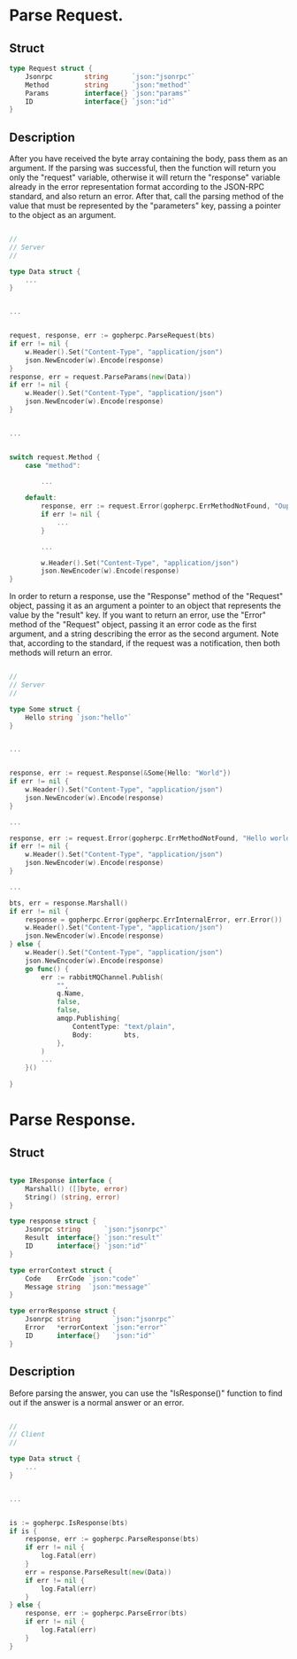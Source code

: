 # Parse Request.
## Struct

```go
type Request struct {
	Jsonrpc        string      `json:"jsonrpc"`
	Method         string      `json:"method"`
	Params         interface{} `json:"params"`
	ID             interface{} `json:"id"`
}
```

## Description

After you have received the byte array containing the body, pass them as an argument. If the parsing was successful, then the function will return you only the "request" variable, otherwise it will return the "response" variable already in the error representation format according to the JSON-RPC standard, and also return an error. After that, call the parsing method of the value that must be represented by the "parameters" key, passing a pointer to the object as an argument.

```go

//
// Server
//

type Data struct {
    ...
}


...


request, response, err := gopherpc.ParseRequest(bts)    
if err != nil {
	w.Header().Set("Content-Type", "application/json")
    json.NewEncoder(w).Encode(response)
}
response, err = request.ParseParams(new(Data))
if err != nil {
	w.Header().Set("Content-Type", "application/json")
    json.NewEncoder(w).Encode(response)
}


...


switch request.Method {
    case "method":

        ...
        
    default:
        response, err := request.Error(gopherpc.ErrMethodNotFound, "Oups")
        if err != nil {
            ...
        }

        ...

        w.Header().Set("Content-Type", "application/json")
        json.NewEncoder(w).Encode(response)
}

```

In order to return a response, use the "Response" method of the "Request" object, passing it as an argument a pointer to an object that represents the value by the "result" key. If you want to return an error, use the "Error" method of the "Request" object, passing it an error code as the first argument, and a string describing the error as the second argument. Note that, according to the standard, if the request was a notification, then both methods will return an error.

```go

//
// Server
//

type Some struct {
    Hello string `json:"hello"`
}


...


response, err := request.Response(&Some{Hello: "World"})
if err != nil {
	w.Header().Set("Content-Type", "application/json")
    json.NewEncoder(w).Encode(response)
}

...

response, err := request.Error(gopherpc.ErrMethodNotFound, "Hello world")
if err != nil {
	w.Header().Set("Content-Type", "application/json")
    json.NewEncoder(w).Encode(response)
}

...

bts, err = response.Marshall()
if err != nil {
	response = gopherpc.Error(gopherpc.ErrInternalError, err.Error())
    w.Header().Set("Content-Type", "application/json")
    json.NewEncoder(w).Encode(response)
} else {
	w.Header().Set("Content-Type", "application/json")
    json.NewEncoder(w).Encode(response)
    go func() {
        err := rabbitMQChannel.Publish(
            "",    
            q.Name,
            false, 
            false,
            amqp.Publishing{
                ContentType: "text/plain",
                Body:        bts,
            },
        )
        ...
    }()
    
}

```

# Parse Response.
## Struct

```go

type IResponse interface {
	Marshall() ([]byte, error)
	String() (string, error)
}

type response struct {
	Jsonrpc string      `json:"jsonrpc"`
	Result  interface{} `json:"result"`
	ID      interface{} `json:"id"`
}

type errorContext struct {
	Code    ErrCode `json:"code"`
	Message string  `json:"message"`
}

type errorResponse struct {
	Jsonrpc string        `json:"jsonrpc"`
	Error   *errorContext `json:"error"`
	ID      interface{}   `json:"id"`
}
```

## Description
Before parsing the answer, you can use the "IsResponse()" function to find out if the answer is a normal answer or an error.

```go

//
// Client
//

type Data struct {
    ...
}


...


is := gopherpc.IsResponse(bts)
if is {
	response, err := gopherpc.ParseResponse(bts)
	if err != nil {
		log.Fatal(err)
	}
	err = response.ParseResult(new(Data))
    if err != nil {
		log.Fatal(err)
	}
} else {
	response, err := gopherpc.ParseError(bts)
	if err != nil {
		log.Fatal(err)
	}
}
```
